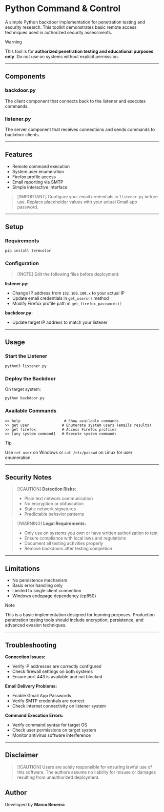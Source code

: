 # Python Command & Control

A simple Python backdoor implementation for penetration testing and security research. This toolkit demonstrates basic remote access techniques used in authorized security assessments.

> [!WARNING] 
> This tool is for **authorized penetration testing and educational purposes only**. Do not use on systems without explicit permission.

----------

## Components

### backdoor.py

The client component that connects back to the listener and executes commands.

### listener.py

The server component that receives connections and sends commands to backdoor clients.

----------

## Features

-   Remote command execution
-   System user enumeration
-   Firefox profile access
-   Email reporting via SMTP
-   Simple interactive interface

> [!IMPORTANT] Configure your email credentials in `listener.py` before use. Replace placeholder values with your actual Gmail app password.

----------

## Setup

### Requirements

```bash
pip install termcolor
```

### Configuration

> [!NOTE] Edit the following files before deployment:

**listener.py:**

-   Change IP address from `192.168.100.x` to your actual IP
-   Update email credentials in `get_users()` method
-   Modify Firefox profile path in `get_firefox_passwords()`

**backdoor.py:**

-   Update target IP address to match your listener

----------

## Usage

### Start the Listener

```bash
python3 listener.py
```

### Deploy the Backdoor

On target system:

```bash
python backdoor.py
```

### Available Commands

```
>> help                    # Show available commands
>> get user               # Enumerate system users (emails results)
>> get firefox            # Access Firefox profiles  
>> [any system command]   # Execute system commands
```

> [!TIP] 
> Use `net user` on Windows or `cat /etc/passwd` on Linux for user enumeration.

----------

## Security Notes

> [!CAUTION] **Detection Risks:**
> 
> -   Plain text network communication
> -   No encryption or obfuscation
> -   Static network signatures
> -   Predictable behavior patterns

> [!WARNING] **Legal Requirements:**
> 
> -   Only use on systems you own or have written authorization to test
> -   Ensure compliance with local laws and regulations
> -   Document all testing activities properly
> -   Remove backdoors after testing completion

----------

## Limitations

-   No persistence mechanism
-   Basic error handling only
-   Limited to single client connection
-   Windows codepage dependency (cp850)

> [!NOTE] 
> This is a basic implementation designed for learning purposes. Production penetration testing tools should include encryption, persistence, and advanced evasion techniques.

----------

## Troubleshooting

**Connection Issues:**

-   Verify IP addresses are correctly configured
-   Check firewall settings on both systems
-   Ensure port 443 is available and not blocked

**Email Delivery Problems:**

-   Enable Gmail App Passwords
-   Verify SMTP credentials are correct
-   Check internet connectivity on listener system

**Command Execution Errors:**

-   Verify command syntax for target OS
-   Check user permissions on target system
-   Monitor antivirus software interference

----------

## Disclaimer

> [!CAUTION] Users are solely responsible for ensuring lawful use of this software. The authors assume no liability for misuse or damages resulting from unauthorized deployment.

## Author

Developed by **Marco Becerra**
